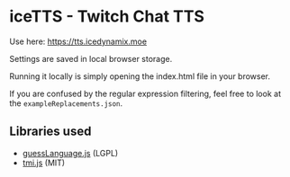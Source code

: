 # iceTTS - Twitch Chat TTS

Use here: <https://tts.icedynamix.moe>

Settings are saved in local browser storage.

Running it locally is simply opening the index.html file in your browser.

If you are confused by the regular expression filtering, feel free to look at the `exampleReplacements.json`.

## Libraries used

- [guessLanguage.js](https://github.com/richtr/guessLanguage.js) (LGPL)
- [tmi.js](https://github.com/tmijs/tmi.js) (MIT)
